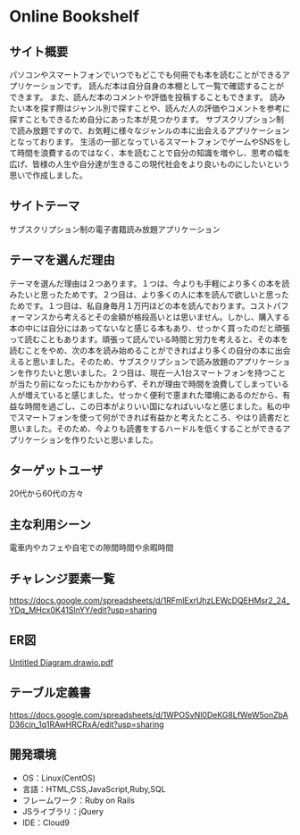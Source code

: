 # Online Bookshelf

## サイト概要

パソコンやスマートフォンでいつでもどこでも何冊でも本を読むことができるアプリケーションです。
読んだ本は自分自身の本棚として一覧で確認することができます。
また、読んだ本のコメントや評価を投稿することもできます。
読みたい本を探す際はジャンル別で探すことや、読んだ人の評価やコメントを参考に探すこともできるため自分にあった本が見つかります。
サブスクリプション制で読み放題ですので、お気軽に様々なジャンルの本に出会えるアプリケーションとなっております。
生活の一部となっているスマートフォンでゲームやSNSをして時間を浪費するのではなく、本を読むことで自分の知識を増やし、思考の幅を広げ、皆様の人生や自分達が生きるこの現代社会をより良いものにしたいという思いで作成しました。

## サイトテーマ

サブスクリプション制の電子書籍読み放題アプリケーション

## テーマを選んだ理由

テーマを選んだ理由は２つあります。１つは、今よりも手軽により多くの本を読みたいと思ったためです。２つ目は、より多くの人に本を読んで欲しいと思ったためです。１つ目は、私自身毎月１万円ほどの本を読んでおります。コストパフォーマンスから考えるとその金額が格段高いとは思いません。しかし、購入する本の中には自分にはあってないなと感じる本もあり、せっかく買ったのだと頑張って読むこともあります。頑張って読んでいる時間と労力を考えると、その本を読むことをやめ、次の本を読み始めることができればより多くの自分の本に出会えると思いました。そのため、サブスクリプションで読み放題のアプリケーションを作りたいと思いました。２つ目は、現在一人1台スマートフォンを持つことが当たり前になったにもかかわらず、それが理由で時間を浪費してしまっている人が増えていると感じました。せっかく便利で恵まれた環境にあるのだから、有益な時間を過ごし、この日本がよりいい国になればいいなと感じました。私の中でスマートフォンを使って何ができれば有益かと考えたところ、やはり読書だと思いました。そのため、今よりも読書をするハードルを低くすることができるアプリケーションを作りたいと思いました。

## ターゲットユーザ

20代から60代の方々

## 主な利用シーン

電車内やカフェや自宅での隙間時間や余暇時間

## チャレンジ要素一覧

https://docs.google.com/spreadsheets/d/1RFmlExrUhzLEWcDQEHMsr2_24_YDq_MHcx0K41SlnYY/edit?usp=sharing

## ER図

[Untitled Diagram.drawio.pdf](https://github.com/sr1011/webcamp-Reade/files/7471747/Untitled.Diagram.drawio.pdf)

## テーブル定義書

https://docs.google.com/spreadsheets/d/1WPOSvNl0DeKG8LfWeW5onZbAD36cjn_1q1RAwHRCRxA/edit?usp=sharing


## 開発環境

- OS：Linux(CentOS)
- 言語：HTML,CSS,JavaScript,Ruby,SQL
- フレームワーク：Ruby on Rails
- JSライブラリ：jQuery
- IDE：Cloud9

